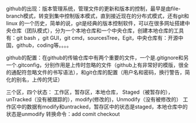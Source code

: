 github的出现：版本管理系统，管理文件的更新和版本的控制，最早是由file-branch模式，转变到集中控制版本模式，直到接近现在的分布式模式，还有git和linux
的一个历史，简单的说，git是经典的版本控制软件，可以在很多网址搭建中央仓库（团队模式），分为一个本地仓库和一个中央仓库，创建本地仓库的工具有：git bash
，git GUI，git cmd，sourcesTree，Egit，中央仓库有：开源中国，github，coding等。。。。


github的配置：在github的传输仓库中有两个重要的文件，一个是.gitignore和另一个.gitconfig，分别作用是上传时忽略的文件（github上有非常好的模版，很全的通配符忽略文件的书写语法），和git仓库的配置（用户名和密码，换行警告，简化的别名，上传的凭证）

三个区，四个状态：
工作区，暂存区，本地仓库，
Staged（被暂存的），unTracked（没有被跟踪的），modify(修改的)，Unmodify（没有被修改的）
工作区中的数据有modify和untracked，暂存区中的状态是staged，本地仓库中的状态是unmodify
转换命令：add comit checkout
